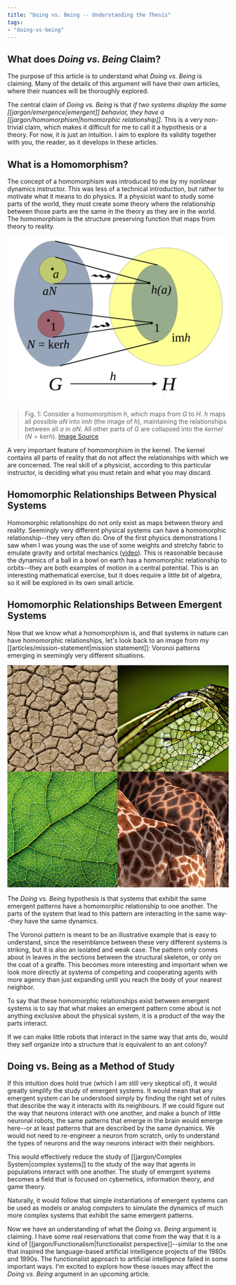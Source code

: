 ```yaml
---
title: "Doing vs. Being -- Understanding the Thesis"
tags:
- "doing-vs-being"
---
```


## What does *Doing vs. Being* Claim?

The purpose of this article is to understand what *Doing vs. Being* is claiming. Many of the details of this argument will have their own articles, where their nuances will be thoroughly explored.

The central claim of *Doing vs. Being* is that *if two systems display the same [[jargon/emergence|emergent]] behavior, they have a [[jargon/homomorphism|homomorphic relationship]].* This is a very non-trivial claim, which makes it difficult for me to call it a hypothesis or a theory. For now, it is just an intuition. I aim to explore its validity together with you, the reader, as it develops in these articles.

## What is a Homomorphism?
The concept of a homomorphism was introduced to me by my nonlinear dynamics instructor. This was less of a technical introduction, but rather to motivate what it means to do physics. 
If a physicist want to study some parts of the world, they must create some theory where the relationship between those parts are the same in the theory as they are in the world. The homomorphism is the structure preserving function that maps from theory to reality.

![homomorphism figure](images/homomorphism.svg)
> Fig. 1: Consider a homomorphism $h$, which maps from $G$ to $H$. $h$ maps all possible $aN$ into $\text{im}h$ (the image of $h$), maintaining the relationships between all $a$ in $aN$. All other parts of $G$ are collapsed into the *kernel* $(N=\text{ker}h)$. [Image Source](https://en.wikipedia.org/wiki/Group_homomorphism) 

A very important feature of homomorphism in the kernel. The kernel contains all parts of reality that do not affect the relationships with which we are concerned. The real skill of a physicist, according to this particular instructor, is deciding what you must retain and what you may discard.

## Homomorphic Relationships Between Physical Systems

Homomorphic relationships do not only exist as maps between theory and reality. Seemingly very different physical systems can have a homomorphic relationship--they very often do. One of the first physics demonstrations I saw when I was young was the use of some weights and stretchy fabric to emulate gravity and orbital mechanics ([video](https://www.youtube.com/watch?v=MTY1Kje0yLg&ab_channel=apbiolghs)). This is reasonable because the dynamics of a ball in a bowl on earth has a homomorphic relationship to orbits--they are both examples of motion in a central potential. This is an interesting mathematical exercise, but it does require a little bit of algebra, so it will be explored in its own small article.

## Homomorphic Relationships Between Emergent Systems

Now that we know what a homomorphism is, and that systems in nature can have homomorphic relationships, let's look back to an image from my [[articles/mission-statement|mission statement]]: Voronoi patterns emerging in seemingly very different situations.

![voronoi-patterns](images/voronoi-patterns.png)

The *Doing vs. Being* hypothesis is that systems that exhibit the same emergent patterns have a homomorphic relationship to one another. The parts of the system that lead to this pattern are interacting in the same way--they have the same dynamics. 

The Voronoi pattern is meant to be an illustrative example that is easy to understand, since the resemblance between these very different systems is striking, but it is also an isolated and weak case. The pattern only comes about in leaves in the sections between the structural skeleton, or only on the coat of a giraffe. This becomes more interesting and important when we look more directly at systems of competing and cooperating agents with more agency than just expanding until you reach the body of your nearest neighbor.

To say that these homomorphic relationships exist between emergent systems is to say that what makes an emergent pattern come about is not anything exclusive about the physical system, it is a product of the way the parts interact.

If we can make little robots that interact in the same way that ants do, would they self organize into a structure that is equivalent to an ant colony?

## Doing vs. Being as a Method of Study

If this intuition does hold true (which I am still very skeptical of), it would greatly simplify the study of emergent systems. It would mean that any emergent system can be understood simply by finding the right set of rules that describe the way it interacts with its neighbours. If we could figure out the way that neurons interact with one another, and make a bunch of little neuronal robots, the same patterns that emerge in the brain would emerge here--or at least patterns that are described by the same dynamics. We would not need to re-engineer a neuron from scratch, only to understand the types of neurons and the way neurons interact with their neighbors.

This would effectively reduce the study of [[jargon/Complex System|complex systems]] to the study of the way that agents in populations interact with one another. The study of emergent systems becomes a field that is focused on cybernetics, information theory, and game theory. 

Naturally, it would follow that simple instantiations of emergent systems can be used as models or analog computers to simulate the dynamics of much more complex systems that exhibit the same emergent patterns.

Now we have an understanding of what the *Doing vs. Being* argument is claiming. I have some real reservations that come from the way that it is a kind of [[jargon/Functionalism|functionalist perspective]]--similar to the one that inspired the language-based artificial intelligence projects of the 1980s and 1990s. The functionalist approach to artificial intelligence failed in some important ways. I'm excited to explore how these issues may affect the *Doing vs. Being* argument in an upcoming article.